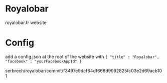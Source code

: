 Royalobar
=========

royalobar.fr website

Config
======

add a config.json at the root of the website with
``
  {
    "title" : "Royalobar",
    "facebook" : "yourFacebookAppId"
  }
``


serbrech/royalobar/commit/f3497e9dcf64df668d9992825fc03e2d69acb101
